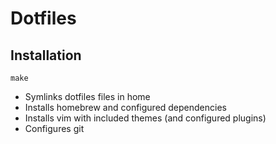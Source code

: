 # Dotfiles

## Installation

```
make
```

- Symlinks dotfiles files in home
- Installs homebrew and configured dependencies
- Installs vim with included themes (and configured plugins)
- Configures git
